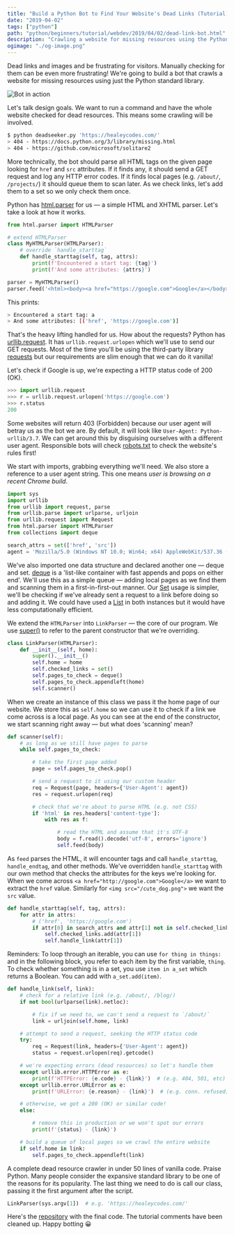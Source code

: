 ```yaml
---
title: "Build a Python Bot to Find Your Website's Dead Links (Tutorial)"
date: "2019-04-02"
tags: ["python"]
path: "python/beginners/tutorial/webdev/2019/04/02/dead-link-bot.html"
description: "Crawling a website for missing resources using the Python standard library."
ogimage: "./og-image.png"
---
```


Dead links and images and be frustrating for visitors. Manually checking for them can be even more frustrating! We're going to build a bot that crawls a website for missing resources using just the Python standard library.

![Bot in action](bot-in-action.gif)

Let's talk design goals. We want to run a command and have the whole website checked for dead resources. This means some crawling will be involved.

```bash
$ python deadseeker.py 'https://healeycodes.com/'
> 404 - https://docs.python.org/3/library/missing.html
> 404 - https://github.com/microsoft/solitare2
```

More technically, the bot should parse all HTML tags on the given page looking for `href` and `src` attributes. If it finds any, it should send a GET request and log any HTTP error codes. If it finds local pages (e.g. `/about/`, `/projects/`) it should queue them to scan later. As we check links, let's add them to a set so we only check them once.

Python has [html.parser](https://docs.python.org/3/library/html.parser.html#module-html.parser) for us — a simple HTML and XHTML parser. Let's take a look at how it works.

```python
from html.parser import HTMLParser

# extend HTMLParser
class MyHTMLParser(HTMLParser):
    # override `handle_starttag`
    def handle_starttag(self, tag, attrs):
        print(f'Encountered a start tag: {tag}')
        print(f'And some attributes: {attrs}')

parser = MyHTMLParser()
parser.feed('<html><body><a href="https://google.com">Google</a></body></html>')
```

This prints:

```bash
> Encountered a start tag: a
> And some attributes: [('href', 'https://google.com')]
```

That's the heavy lifting handled for us. How about the requests? Python has [urllib.request](https://docs.python.org/3/library/urllib.request.html#module-urllib.request). It has `urllib.request.urlopen` which we'll use to send our GET requests. Most of the time you'll be using the third-party library [requests](http://docs.python-requests.org) but our requirements are slim enough that we can do it vanilla!

Let's check if Google is up, we're expecting a HTTP status code of 200 (OK).

```python
>>> import urllib.request
>>> r = urllib.request.urlopen('https://google.com')
>>> r.status
200
```

Some websites will return 403 (Forbidden) because our user agent will betray us as the bot we are. By default, it will look like `User-Agent: Python-urllib/3.7`. We can get around this by disguising ourselves with a different user agent. Responsible bots will check [robots.txt](http://www.robotstxt.org/) to check the website's rules first!

We start with imports, grabbing everything we'll need. We also store a reference to a user agent string. This one means _user is browsing on a recent Chrome build_.

```python
import sys
import urllib
from urllib import request, parse
from urllib.parse import urlparse, urljoin
from urllib.request import Request
from html.parser import HTMLParser
from collections import deque

search_attrs = set(['href', 'src'])
agent = 'Mozilla/5.0 (Windows NT 10.0; Win64; x64) AppleWebKit/537.36 (KHTML, like Gecko) Chrome/60.0.3112.113 Safari/537.36'
```

We've also imported one data structure and declared another one — deque and set. [deque](https://docs.python.org/3/library/collections.html#collections.deque) is a 'list-like container with fast appends and pops on either end'. We'll use this as a simple queue — adding local pages as we find them and scanning them in a first-in-first-out manner. Our [Set](https://docs.python.org/3/library/stdtypes.html#set) usage is simpler, we'll be checking if we've already sent a request to a link before doing so and adding it. We could have used a [List](https://docs.python.org/3/tutorial/datastructures.html) in both instances but it would have less computationally efficient.

We extend the `HTMLParser` into `LinkParser` — the core of our program. We use [super()](https://docs.python.org/3/library/functions.html#super) to refer to the parent constructor that we're overriding.

```python
class LinkParser(HTMLParser):
    def __init__(self, home):
        super().__init__()
        self.home = home
        self.checked_links = set()
        self.pages_to_check = deque()
        self.pages_to_check.appendleft(home)
        self.scanner()
```

When we create an instance of this class we pass it the home page of our website. We store this as `self.home` so we can use it to check if a link we come across is a local page. As you can see at the end of the constructor, we start scanning right away — but what does 'scanning' mean?

```python
def scanner(self):
    # as long as we still have pages to parse
    while self.pages_to_check:

        # take the first page added
        page = self.pages_to_check.pop()

        # send a request to it using our custom header
        req = Request(page, headers={'User-Agent': agent})
        res = request.urlopen(req)

        # check that we're about to parse HTML (e.g. not CSS)
        if 'html' in res.headers['content-type']:
            with res as f:

                # read the HTML and assume that it's UTF-8
                body = f.read().decode('utf-8', errors='ignore')
                self.feed(body)
```

As `feed` parses the HTML, it will encounter tags and call `handle_starttag`, `handle_endtag`, and other methods. We've overridden `handle_starttag` with our own method that checks the attributes for the keys we're looking for. When we come across `<a href="http://google.com">Google</a>` we want to extract the `href` value. Similarly for `<img src="/cute_dog.png">` we want the `src` value.

```python
def handle_starttag(self, tag, attrs):
    for attr in attrs:
        # ('href', 'https://google.com')
        if attr[0] in search_attrs and attr[1] not in self.checked_links:
            self.checked_links.add(attr[1])
            self.handle_link(attr[1])
```

Reminders: To loop through an iterable, you can use `for thing in things:` and in the following block, you refer to each item by the first variable, `thing`. To check whether something is in a set, you use `item in a_set` which returns a Boolean. You can add with `a_set.add(item)`.

```python
def handle_link(self, link):
    # check for a relative link (e.g. /about/, /blog/)
    if not bool(urlparse(link).netloc):

        # fix if we need to, we can't send a request to `/about/`
        link = urljoin(self.home, link)

    # attempt to send a request, seeking the HTTP status code
    try:
        req = Request(link, headers={'User-Agent': agent})
        status = request.urlopen(req).getcode()

    # we're expecting errors (dead resources) so let's handle them
    except urllib.error.HTTPError as e:
        print(f'HTTPError: {e.code} - {link}')  # (e.g. 404, 501, etc)
    except urllib.error.URLError as e:
        print(f'URLError: {e.reason} - {link}')  # (e.g. conn. refused)

    # otherwise, we got a 200 (OK) or similar code!
    else:

        # remove this in production or we won't spot our errors
        print(f'{status} - {link}')

    # build a queue of local pages so we crawl the entire website
    if self.home in link:
        self.pages_to_check.appendleft(link)
```

A complete dead resource crawler in under 50 lines of vanilla code. Praise Python. Many people consider the expansive standard library to be one of the reasons for its popularity. The last thing we need to do is call our class, passing it the first argument after the script.

```python
LinkParser(sys.argv[1])  # e.g. 'https://healeycodes.com/'
```

Here's the [repository](https://github.com/healeycodes/Broken-Link-Crawler) with the final code. The tutorial comments have been cleaned up. Happy botting 😀
